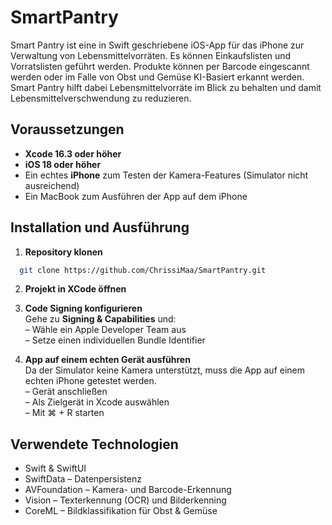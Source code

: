 # SmartPantry

Smart Pantry ist eine in Swift geschriebene iOS-App für das iPhone zur Verwaltung von Lebensmittelvorräten.
Es können Einkaufslisten und Vorratslisten geführt werden. Produkte können per Barcode eingescannt werden oder im Falle von Obst und Gemüse KI-Basiert erkannt werden.
Smart Pantry hilft dabei Lebensmittelvorräte im Blick zu behalten und damit Lebensmittelverschwendung zu reduzieren.

## Voraussetzungen

- **Xcode 16.3 oder höher**
- **iOS 18 oder höher**
- Ein echtes **iPhone** zum Testen der Kamera-Features (Simulator nicht ausreichend)
- Ein MacBook zum Ausführen der App auf dem iPhone

## Installation und Ausführung

1. **Repository klonen**
 ```bash
   git clone https://github.com/ChrissiMaa/SmartPantry.git
 ```
2. **Projekt in XCode öffnen**

3. **Code Signing konfigurieren**  
   Gehe zu **Signing & Capabilities** und:  
   – Wähle ein Apple Developer Team aus  
   – Setze einen individuellen Bundle Identifier  

4. **App auf einem echten Gerät ausführen**  
   Da der Simulator keine Kamera unterstützt, muss die App auf einem echten iPhone getestet werden.  
   – Gerät anschließen  
   – Als Zielgerät in Xcode auswählen  
   – Mit ⌘ + R starten  

## Verwendete Technologien

- Swift & SwiftUI
- SwiftData – Datenpersistenz
- AVFoundation – Kamera- und Barcode-Erkennung  
- Vision – Texterkennung (OCR) und Bilderkenning 
- CoreML – Bildklassifikation für Obst & Gemüse  
